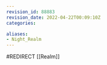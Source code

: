 ```yaml
---
revision_id: 88883
revision_date: 2022-04-22T00:09:10Z
categories:

aliases:
- Night_Realm
---
```


#REDIRECT [[Realm]]